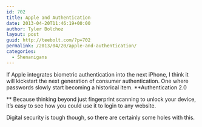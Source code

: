 ```yaml
---
id: 702
title: Apple and Authentication
date: 2013-04-20T11:46:19+00:00
author: Tyler Bolchoz
layout: post
guid: http://teebolt.com/?p=702
permalink: /2013/04/20/apple-and-authentication/
categories:
  - Shenanigans
---
```

If Apple integrates biometric authentication into the next iPhone, I think it will kickstart the next generation of consumer authentication. One where passwords slowly start becoming a historical item. **Authentication 2.0
  
** Because thinking beyond just fingerprint scanning to unlock your device, it&#8217;s easy to see how you could use it to login to any website. 

Digital security is tough though, so there are certainly some holes with this.